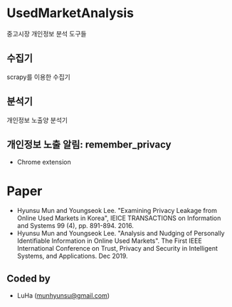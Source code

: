 # UsedMarketAnalysis
중고시장 개인정보 분석 도구들

수집기
----------
scrapy를 이용한 수집기

분석기
----------
개인정보 노출양 분석기

## 개인정보 노출 알림: remember\_privacy
- Chrome extension


# Paper
- Hyunsu Mun and Youngseok Lee. "Examining Privacy Leakage from Online Used Markets in Korea", IEICE TRANSACTIONS on Information and Systems 99 (4), pp. 891-894. 2016.
- Hyunsu Mun and Youngseok Lee. "Analysis and Nudging of Personally Identifiable Information in Online Used Markets". The First IEEE International Conference on Trust, Privacy and Security in Intelligent Systems, and Applications. Dec 2019.

## Coded by
- LuHa (munhyunsu@gmail.com)

